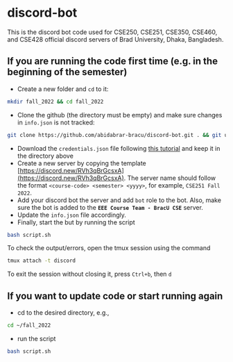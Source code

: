 # discord-bot

This is the discord bot code used for CSE250, CSE251, CSE350, CSE460, and CSE428 official discord servers of Brad University, Dhaka, Bangladesh.

## If you are running the code first time (e.g. in the beginning of the semester)

- Create a new folder and `cd` to it: 
```bash
mkdir fall_2022 && cd fall_2022
```
- Clone the github (the directory must be empty) and make sure changes in `info.json` is not tracked: 
```bash
git clone https://github.com/abidabrar-bracu/discord-bot.git . && git update-index --skip-worktree info.json
```
- Download the `credentials.json` file following [this tutorial](https://pygsheets.readthedocs.io/en/stable/authorization.html) and keep it in the directory above
- Create a new server by copying the template [https://discord.new/RVh3qBrGcsxA](https://discord.new/RVh3qBrGcsxA). The server name should follow the format `<course-code> <semester> <yyyy>`, for example, `CSE251 Fall 2022`.
- Add your discord bot the server and add `bot` role to the bot. Also, make sure the bot is added to the **`EEE Course Team - BracU CSE`** server.
- Update the `info.json` file accordingly.
- Finally, start the but by running the script
```bash
bash script.sh
```



To check the output/errors, open the tmux session using the command
```bash
tmux attach -t discord
```
To exit the session without closing it, press `Ctrl+b`, then `d`

## If you want to update code or start running again
- cd to the desired directory, e.g.,
```bash
cd ~/fall_2022
```
- run the script
```bash
bash script.sh
```
